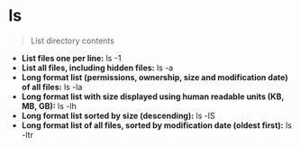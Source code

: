 # ls
> List directory contents
- **List files one per line:**
ls -1
- **List all files, including hidden files:**
ls -a
- **Long format list (permissions, ownership, size and modification date) of all files:**
ls -la
- **Long format list with size displayed using human readable units (KB, MB, GB):**
ls -lh
- **Long format list sorted by size (descending):**
ls -lS
- **Long format list of all files, sorted by modification date (oldest first):**
ls -ltr
